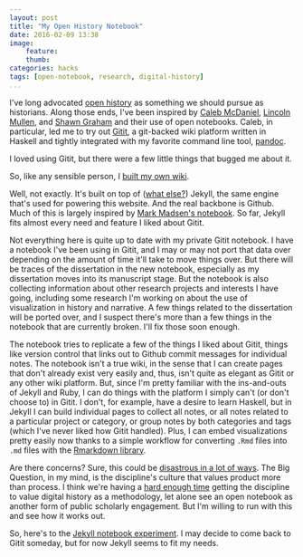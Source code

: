 ```yaml
---
layout: post
title: "My Open History Notebook"
date: 2016-02-09 13:38
image: 
    feature: 
    thumb: 
categories: hacks 
tags: [open-notebook, research, digital-history]
...
```


I've long advocated [open history](http://www.jasonheppler.org/2008/11/08/open-source-scholarship-and-why-history-should-be-open-source/) as something we should pursue as historians. Along those ends, I've been inspired by [Caleb McDaniel](http://wiki.wcaleb.rice.edu), [Lincoln Mullen](http://notebook.lincolnmullen.com), and [Shawn Graham](http://electricarchaeology.ca/2015/10/06/an-elegant-open-notebook/) and their use of open notebooks. Caleb, in particular, led me to try out [Gitit](http://gitit.net), a git-backed wiki platform written in Haskell and tightly integrated with my favorite command line tool, [pandoc](http://pandoc.org).

I loved using Gitit, but there were a few little things that bugged me about it.

So, like any sensible person, I [built my own wiki](http://notebook.jasonheppler.org).

Well, not exactly. It's built on top of ([what else?](http://jasonheppler.org/2011/04/19/migrating-to-jekyll/)) Jekyll, the same engine that's used for powering this website. And the real backbone is Github. Much of this is largely inspired by [Mark Madsen's notebook](http://notebook.madsenlab.org). So far, Jekyll fits almost every need and feature I liked about Gitit.

Not everything here is quite up to date with my private Gitit notebook. I have a notebook I've been using in Gitit, and I may or may not port that data over depending on the amount of time it'll take to move things over. But there will be traces of the dissertation in the new notebook, especially as my dissertation moves into its manuscript stage. But the notebook is also collecting information about other research projects and interests I have going, including some research I'm working on about the use of visualization in history and narrative. A few things related to the dissertation will be ported over, and I suspect there's more than a few things in the notebook that are currently broken. I'll fix those soon enough. 

The notebook tries to replicate a few of the things I liked about Gitit, things like version control that links out to Github commit messages for individual notes. The notebook isn't a true wiki, in the sense that I can create pages that don't already exist very easily and, thus, isn't quite as elegant as Gitit or any other wiki platform. But, since I'm pretty familiar with the ins-and-outs of Jekyll and Ruby, I can do things with the platform I simply can't (or don't choose to) in Gitit. I don't, for example, have a desire to learn Haskell, but in Jekyll I can build individual pages to collect all notes, or all notes related to a particular project or category, or group notes by both categories and tags (which I've never liked how Gitit handled). Plus, I can embed visualizations pretty easily now thanks to a simple workflow for converting `.Rmd` files into `.md` files with the [Rmarkdown library](http://rmarkdown.rstudio.com). 

Are there concerns? Sure, this could be [disastrous in a lot of ways](http://chronicle.com/blogs/profhacker/fork-the-academy/48935). The Big Question, in my mind, is the discipline's culture that values product more than process. I think we're having a [hard enough time](http://jasonheppler.org/2012/01/22/redefining_scholarship_in_the_digital_age/) getting the discipline to value digital history as a methodology, let alone see an open notebook as another form of public scholarly engagement. But I'm willing to run with this and see how it works out.

So, here's to the [Jekyll notebook experiment](http://notebook.jasonheppler.org). I may decide to come back to Gitit someday, but for now Jekyll seems to fit my needs.
